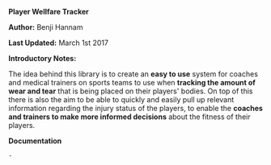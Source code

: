 **Player Wellfare Tracker**

**Author:** Benji Hannam

**Last Updated:** March 1st 2017

**Introductory Notes:**

The idea behind this library is to create an **easy to use** system for coaches and medical trainers on sports teams to use when **tracking the amount of wear and tear** that is being placed on their players' bodies. On top of this there is also the aim to be able to quickly and easily pull up relevant information regarding the injury status of the players, to enable the **coaches and trainers to make more informed decisions** about the fitness of their players.

**Documentation**

	- 